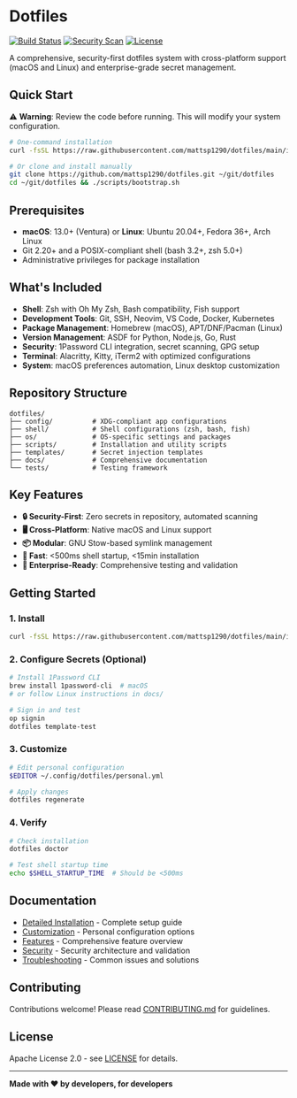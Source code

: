 # Dotfiles

[![Build Status](https://img.shields.io/github/actions/workflow/status/mattsp1290/dotfiles/ci.yml?branch=main)](https://github.com/mattsp1290/dotfiles/actions)
[![Security Scan](https://img.shields.io/github/actions/workflow/status/mattsp1290/dotfiles/security.yml?branch=main&label=security)](https://github.com/mattsp1290/dotfiles/actions)
[![License](https://img.shields.io/badge/License-Apache%202.0-blue.svg)](https://opensource.org/licenses/Apache-2.0)

A comprehensive, security-first dotfiles system with cross-platform support (macOS and Linux) and enterprise-grade secret management.

## Quick Start

⚠️ **Warning**: Review the code before running. This will modify your system configuration.

```bash
# One-command installation
curl -fsSL https://raw.githubusercontent.com/mattsp1290/dotfiles/main/install.sh | bash

# Or clone and install manually
git clone https://github.com/mattsp1290/dotfiles.git ~/git/dotfiles
cd ~/git/dotfiles && ./scripts/bootstrap.sh
```

## Prerequisites

- **macOS**: 13.0+ (Ventura) or **Linux**: Ubuntu 20.04+, Fedora 36+, Arch Linux
- Git 2.20+ and a POSIX-compliant shell (bash 3.2+, zsh 5.0+)
- Administrative privileges for package installation

## What's Included

- **Shell**: Zsh with Oh My Zsh, Bash compatibility, Fish support
- **Development Tools**: Git, SSH, Neovim, VS Code, Docker, Kubernetes
- **Package Management**: Homebrew (macOS), APT/DNF/Pacman (Linux)
- **Version Management**: ASDF for Python, Node.js, Go, Rust
- **Security**: 1Password CLI integration, secret scanning, GPG setup
- **Terminal**: Alacritty, Kitty, iTerm2 with optimized configurations
- **System**: macOS preferences automation, Linux desktop customization

## Repository Structure

```
dotfiles/
├── config/          # XDG-compliant app configurations
├── shell/           # Shell configurations (zsh, bash, fish)
├── os/              # OS-specific settings and packages
├── scripts/         # Installation and utility scripts
├── templates/       # Secret injection templates
├── docs/            # Comprehensive documentation
└── tests/           # Testing framework
```

## Key Features

- **🔒 Security-First**: Zero secrets in repository, automated scanning
- **🖥️ Cross-Platform**: Native macOS and Linux support
- **📦 Modular**: GNU Stow-based symlink management
- **🚀 Fast**: <500ms shell startup, <15min installation
- **🔧 Enterprise-Ready**: Comprehensive testing and validation

## Getting Started

### 1. Install

```bash
curl -fsSL https://raw.githubusercontent.com/mattsp1290/dotfiles/main/install.sh | bash
```

### 2. Configure Secrets (Optional)

```bash
# Install 1Password CLI
brew install 1password-cli  # macOS
# or follow Linux instructions in docs/

# Sign in and test
op signin
dotfiles template-test
```

### 3. Customize

```bash
# Edit personal configuration
$EDITOR ~/.config/dotfiles/personal.yml

# Apply changes
dotfiles regenerate
```

### 4. Verify

```bash
# Check installation
dotfiles doctor

# Test shell startup time
echo $SHELL_STARTUP_TIME  # Should be <500ms
```

## Documentation

- [Detailed Installation](docs/detailed-installation.md) - Complete setup guide
- [Customization](docs/customization.md) - Personal configuration options
- [Features](docs/features.md) - Comprehensive feature overview
- [Security](docs/security-audit.md) - Security architecture and validation
- [Troubleshooting](docs/troubleshooting.md) - Common issues and solutions

## Contributing

Contributions welcome! Please read [CONTRIBUTING.md](CONTRIBUTING.md) for guidelines.

## License

Apache License 2.0 - see [LICENSE](LICENSE) for details.

---

**Made with ❤️ by developers, for developers**